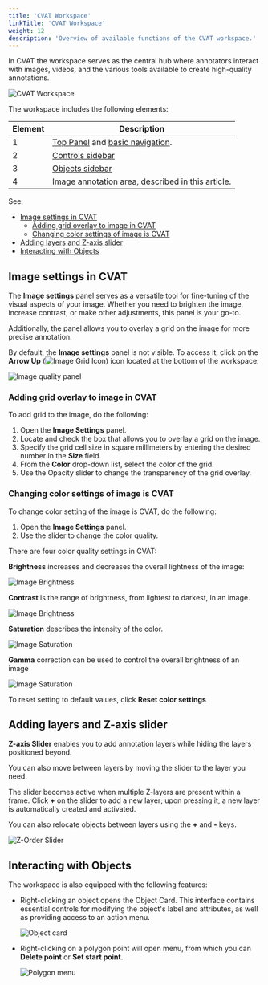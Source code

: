 ```yaml
---
title: 'CVAT Workspace'
linkTitle: 'CVAT Workspace'
weight: 12
description: 'Overview of available functions of the CVAT workspace.'
---
```


In CVAT the workspace serves as the central hub where annotators
interact with images, videos, and the various tools
available to create high-quality annotations.

![CVAT Workspace](/images/cvat-workspace.jpg)

The workspace includes the following elements:

| Element | Description                                                                                         |
| ------- | --------------------------------------------------------------------------------------------------- |
| 1       | [Top Panel](/docs/manual/basics/top-panel/) and [basic navigation](/docs/manual/basics/top-panel/). |
| 2       | [Controls sidebar](/docs/manual/basics/controls-sidebar/)                                           |
| 3       | [Objects sidebar](docs/manual/basics/objects-sidebar/)                                              |
| 4       | Image annotation area, described in this article.                                                   |

See:

- [Image settings in CVAT](#image-settings-in-cvat)
  - [Adding grid overlay to image in CVAT](#adding-grid-overlay-to-image-in-cvat)
  - [Changing color settings of image is CVAT](#changing-color-settings-of-image-is-cvat)
- [Adding layers and Z-axis slider](#adding-layers-and-z-axis-slider)
- [Interacting with Objects](#interacting-with-objects)

## Image settings in CVAT

The **Image settings** panel serves
as a versatile tool for fine-tuning of the visual aspects of your image.
Whether you need to brighten the image,
increase contrast, or make other adjustments, this panel is your go-to.

Additionally, the panel allows you
to overlay a grid on the image for more precise annotation.

By default, the **Image settings** panel is not visible. To access
it, click on the **Arrow Up** (![Image Grid Icon](/images/image-grid-icon.jpg))
icon located at the bottom of the workspace.

![Image quality panel](/images/image-quality-panel.jpg)

### Adding grid overlay to image in CVAT

To add grid to the image, do the following:

1. Open the **Image Settings** panel.
2. Locate and check the box that
   allows you to overlay a grid on the image.
3. Specify the grid cell size in square millimeters
   by entering the desired number in the **Size** field.
4. From the **Color** drop-down list,
   select the color of the grid.
5. Use the Opacity slider to change the
   transparency of the grid overlay.

### Changing color settings of image is CVAT

To change color setting of the image is CVAT, do the following:

1. Open the **Image Settings** panel.
2. Use the slider to change the color quality.

There are four color quality settings in CVAT:

**Brightness** increases and decreases
the overall lightness of the image:

![Image Brightness](/images/image-settings-brightness.png)

**Contrast** is the range of brightness,
from lightest to darkest, in an image.

![Image Brightness](/images/image-settings-contrast.png)

**Saturation** describes the intensity of the color.

![Image Saturation](/images/image-settings-saturation.png)

**Gamma** correction can be used to
control the overall brightness of an image

![Image Saturation](/images/image-settings-gamma.jpg)

To reset setting to default values, click
**Reset color settings**

## Adding layers and Z-axis slider

**Z-axis Slider** enables you to add annotation layers while
hiding the layers positioned beyond.

You can also move between layers by moving the slider
to the layer you need.

The slider becomes active when multiple Z-layers are present within a frame.
Click **+** on the slider to add a new layer;
upon pressing it, a new layer is automatically created and activated.

You can also relocate objects between layers using the **+** and **-** keys.

![Z-Order Slider](/images/image140.jpg)

## Interacting with Objects

The workspace is also equipped with the following features:

- Right-clicking an object opens the Object Card.
  This interface contains essential controls
  for modifying the object's label and attributes,
  as well as providing access to an action menu.

  ![Object card](/images/image138_mapillary_vistas.jpg)

- Right-clicking on a polygon point will open menu, from which you can
  **Delete point** or **Set start point**.

  ![Polygon menu](/images/image139_mapillary_vistas.jpg)
